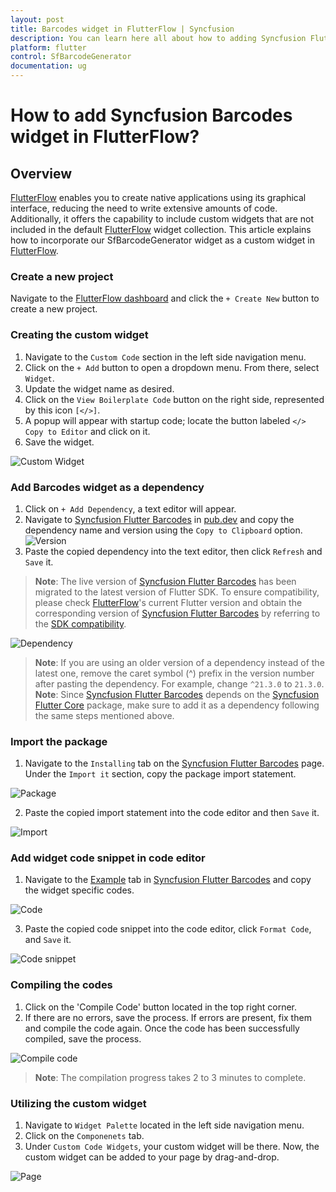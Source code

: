```yaml
---
layout: post
title: Barcodes widget in FlutterFlow | Syncfusion
description: You can learn here all about how to adding Syncfusion Flutter Barcodes (SfBarcodeGenerator) widget in FlutterFlow.
platform: flutter
control: SfBarcodeGenerator
documentation: ug
---
```


# How to add Syncfusion Barcodes widget in FlutterFlow?

## Overview

[FlutterFlow](https://app.flutterflow.io/dashboard) enables you to create native applications using its graphical interface, reducing the need to write extensive amounts of code. Additionally, it offers the capability to include custom widgets that are not included in the default [FlutterFlow](https://app.flutterflow.io/dashboard) widget collection. This article explains how to incorporate our SfBarcodeGenerator widget as a custom widget in [FlutterFlow](https://app.flutterflow.io/dashboard).

### Create a new project

Navigate to the [FlutterFlow dashboard](https://app.flutterflow.io/dashboard) and click the `+ Create New` button to create a new project.

### Creating the custom widget

1. Navigate to the `Custom Code` section in the left side navigation menu.
2. Click on the `+ Add` button to open a dropdown menu. From there, select `Widget`.
3. Update the widget name as desired.
4. Click on the `View Boilerplate Code` button on the right side, represented by this icon `[</>]`.
5. A popup will appear with startup code; locate the button labeled `</> Copy to Editor` and click on it.
6. Save the widget.

![Custom Widget](how-to-section-images/custom-widget.png)

### Add Barcodes widget as a dependency

1. Click on `+ Add Dependency`, a text editor will appear.
2. Navigate to [Syncfusion Flutter Barcodes](https://pub.dev/packages/syncfusion_flutter_barcodes) in [pub.dev](https://pub.dev/) and copy the dependency name and version using the `Copy to Clipboard` option.
![Version](how-to-section-images/copy-version.png)
3. Paste the copied dependency into the text editor, then click `Refresh` and `Save` it.

>**Note**: The live version of [Syncfusion Flutter Barcodes](https://pub.dev/packages/syncfusion_flutter_barcodes) has been migrated to the latest version of Flutter SDK. To ensure compatibility, please check [FlutterFlow](https://app.flutterflow.io/dashboard)'s current Flutter version and obtain the corresponding version of [Syncfusion Flutter Barcodes](https://pub.dev/packages/syncfusion_flutter_barcodes) by referring to the [SDK compatibility](https://help.syncfusion.com/flutter/system-requirements#sdk-version-compatibility).

![Dependency](how-to-section-images/dependency.png)

>**Note**: If you are using an older version of a dependency instead of the latest one, remove the caret symbol (^) prefix in the version number after pasting the dependency. For example, change `^21.3.0` to `21.3.0`.
>**Note**: Since [Syncfusion Flutter Barcodes](https://pub.dev/packages/syncfusion_flutter_barcodes) depends on the [Syncfusion Flutter Core](https://pub.dev/packages/syncfusion_flutter_core) package, make sure to add it as a dependency following the same steps mentioned above.

### Import the package

1. Navigate to the `Installing` tab on the [Syncfusion Flutter Barcodes](https://pub.dev/packages/syncfusion_flutter_barcodes) page. Under the `Import it` section, copy the package import statement.

![Package](how-to-section-images/copy-package.png)

2. Paste the copied import statement into the code editor and then `Save` it.

![Import](how-to-section-images/import-package-flutterflow.png)

### Add widget code snippet in code editor

1. Navigate to the [Example](https://pub.dev/packages/syncfusion_flutter_barcodes/example) tab in [Syncfusion Flutter Barcodes](https://pub.dev/packages/syncfusion_flutter_barcodes) and copy the widget specific codes.

![Code](how-to-section-images/code-snippet.png)

3. Paste the copied code snippet into the code editor, click `Format Code`, and `Save` it.

![Code snippet](how-to-section-images/Adding-code-snippent.png)

### Compiling the codes

1. Click on the 'Compile Code' button located in the top right corner.
2. If there are no errors, save the process. If errors are present, fix them and compile the code again. Once the code has been successfully compiled, save the process.

![Compile code](how-to-section-images/compile-code.png)

>**Note**: The compilation progress takes 2 to 3 minutes to complete.

### Utilizing the custom widget

1. Navigate to `Widget Palette` located in the left side navigation menu.
2. Click on the `Componenets` tab.
3. Under `Custom Code Widgets`, your custom widget will be there. Now, the custom widget can be added to your page by drag-and-drop.

![Page](how-to-section-images/page.png)
